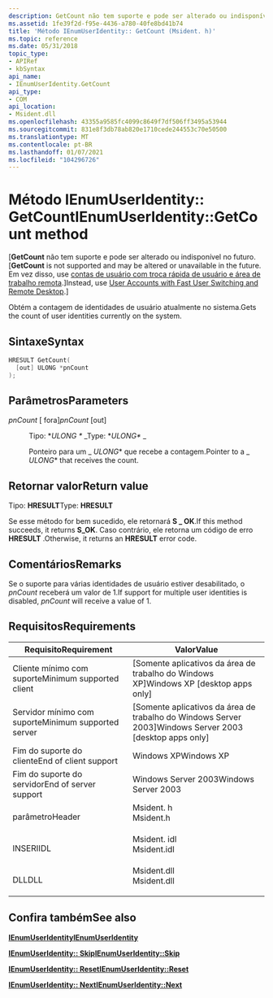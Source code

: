 ```yaml
---
description: GetCount não tem suporte e pode ser alterado ou indisponível no futuro. Em vez disso, use contas de usuário com troca rápida de usuário e Área de Trabalho Remota.
ms.assetid: 1fe39f2d-f95e-4436-a780-40fe8bd41b74
title: 'Método IEnumUserIdentity:: GetCount (Msident. h)'
ms.topic: reference
ms.date: 05/31/2018
topic_type:
- APIRef
- kbSyntax
api_name:
- IEnumUserIdentity.GetCount
api_type:
- COM
api_location:
- Msident.dll
ms.openlocfilehash: 43355a9585fc4099c8649f7df506ff3495a53944
ms.sourcegitcommit: 831e8f3db78ab820e1710cede244553c70e50500
ms.translationtype: MT
ms.contentlocale: pt-BR
ms.lasthandoff: 01/07/2021
ms.locfileid: "104296726"
---
```

# <a name="ienumuseridentitygetcount-method"></a><span data-ttu-id="1fa9b-104">Método IEnumUserIdentity:: GetCount</span><span class="sxs-lookup"><span data-stu-id="1fa9b-104">IEnumUserIdentity::GetCount method</span></span>

<span data-ttu-id="1fa9b-105">\[**GetCount** não tem suporte e pode ser alterado ou indisponível no futuro.</span><span class="sxs-lookup"><span data-stu-id="1fa9b-105">\[**GetCount** is not supported and may be altered or unavailable in the future.</span></span> <span data-ttu-id="1fa9b-106">Em vez disso, use [contas de usuário com troca rápida de usuário e área de trabalho remota](fastuserswitching.md).\]</span><span class="sxs-lookup"><span data-stu-id="1fa9b-106">Instead, use [User Accounts with Fast User Switching and Remote Desktop](fastuserswitching.md).\]</span></span>

<span data-ttu-id="1fa9b-107">Obtém a contagem de identidades de usuário atualmente no sistema.</span><span class="sxs-lookup"><span data-stu-id="1fa9b-107">Gets the count of user identities currently on the system.</span></span>

## <a name="syntax"></a><span data-ttu-id="1fa9b-108">Sintaxe</span><span class="sxs-lookup"><span data-stu-id="1fa9b-108">Syntax</span></span>


```C++
HRESULT GetCount(
  [out] ULONG *pnCount
);
```



## <a name="parameters"></a><span data-ttu-id="1fa9b-109">Parâmetros</span><span class="sxs-lookup"><span data-stu-id="1fa9b-109">Parameters</span></span>

<dl> <dt>

<span data-ttu-id="1fa9b-110">*pnCount* \[ fora\]</span><span class="sxs-lookup"><span data-stu-id="1fa9b-110">*pnCount* \[out\]</span></span>
</dt> <dd>

<span data-ttu-id="1fa9b-111">Tipo: \**ULONG \** _</span><span class="sxs-lookup"><span data-stu-id="1fa9b-111">Type: \**ULONG\** _</span></span>

<span data-ttu-id="1fa9b-112">Ponteiro para um _ *ULONG*\* que recebe a contagem.</span><span class="sxs-lookup"><span data-stu-id="1fa9b-112">Pointer to a _ *ULONG*\* that receives the count.</span></span>

</dd> </dl>

## <a name="return-value"></a><span data-ttu-id="1fa9b-113">Retornar valor</span><span class="sxs-lookup"><span data-stu-id="1fa9b-113">Return value</span></span>

<span data-ttu-id="1fa9b-114">Tipo: **HRESULT**</span><span class="sxs-lookup"><span data-stu-id="1fa9b-114">Type: **HRESULT**</span></span>

<span data-ttu-id="1fa9b-115">Se esse método for bem sucedido, ele retornará **S \_ OK**.</span><span class="sxs-lookup"><span data-stu-id="1fa9b-115">If this method succeeds, it returns **S\_OK**.</span></span> <span data-ttu-id="1fa9b-116">Caso contrário, ele retorna um código de erro **HRESULT** .</span><span class="sxs-lookup"><span data-stu-id="1fa9b-116">Otherwise, it returns an **HRESULT** error code.</span></span>

## <a name="remarks"></a><span data-ttu-id="1fa9b-117">Comentários</span><span class="sxs-lookup"><span data-stu-id="1fa9b-117">Remarks</span></span>

<span data-ttu-id="1fa9b-118">Se o suporte para várias identidades de usuário estiver desabilitado, o *pnCount* receberá um valor de 1.</span><span class="sxs-lookup"><span data-stu-id="1fa9b-118">If support for multiple user identities is disabled, *pnCount* will receive a value of 1.</span></span>

## <a name="requirements"></a><span data-ttu-id="1fa9b-119">Requisitos</span><span class="sxs-lookup"><span data-stu-id="1fa9b-119">Requirements</span></span>



| <span data-ttu-id="1fa9b-120">Requisito</span><span class="sxs-lookup"><span data-stu-id="1fa9b-120">Requirement</span></span> | <span data-ttu-id="1fa9b-121">Valor</span><span class="sxs-lookup"><span data-stu-id="1fa9b-121">Value</span></span> |
|-------------------------------------|----------------------------------------------------------------------------------------|
| <span data-ttu-id="1fa9b-122">Cliente mínimo com suporte</span><span class="sxs-lookup"><span data-stu-id="1fa9b-122">Minimum supported client</span></span><br/> | <span data-ttu-id="1fa9b-123">\[Somente aplicativos da área de trabalho do Windows XP\]</span><span class="sxs-lookup"><span data-stu-id="1fa9b-123">Windows XP \[desktop apps only\]</span></span><br/>                                            |
| <span data-ttu-id="1fa9b-124">Servidor mínimo com suporte</span><span class="sxs-lookup"><span data-stu-id="1fa9b-124">Minimum supported server</span></span><br/> | <span data-ttu-id="1fa9b-125">\[Somente aplicativos da área de trabalho do Windows Server 2003\]</span><span class="sxs-lookup"><span data-stu-id="1fa9b-125">Windows Server 2003 \[desktop apps only\]</span></span><br/>                                   |
| <span data-ttu-id="1fa9b-126">Fim do suporte do cliente</span><span class="sxs-lookup"><span data-stu-id="1fa9b-126">End of client support</span></span><br/>    | <span data-ttu-id="1fa9b-127">Windows XP</span><span class="sxs-lookup"><span data-stu-id="1fa9b-127">Windows XP</span></span><br/>                                                                  |
| <span data-ttu-id="1fa9b-128">Fim do suporte do servidor</span><span class="sxs-lookup"><span data-stu-id="1fa9b-128">End of server support</span></span><br/>    | <span data-ttu-id="1fa9b-129">Windows Server 2003</span><span class="sxs-lookup"><span data-stu-id="1fa9b-129">Windows Server 2003</span></span><br/>                                                         |
| <span data-ttu-id="1fa9b-130">parâmetro</span><span class="sxs-lookup"><span data-stu-id="1fa9b-130">Header</span></span><br/>                   | <dl> <span data-ttu-id="1fa9b-131"><dt>Msident. h</dt></span><span class="sxs-lookup"><span data-stu-id="1fa9b-131"><dt>Msident.h</dt></span></span> </dl>   |
| <span data-ttu-id="1fa9b-132">INSERI</span><span class="sxs-lookup"><span data-stu-id="1fa9b-132">IDL</span></span><br/>                      | <dl> <span data-ttu-id="1fa9b-133"><dt>Msident. idl</dt></span><span class="sxs-lookup"><span data-stu-id="1fa9b-133"><dt>Msident.idl</dt></span></span> </dl> |
| <span data-ttu-id="1fa9b-134">DLL</span><span class="sxs-lookup"><span data-stu-id="1fa9b-134">DLL</span></span><br/>                      | <dl> <span data-ttu-id="1fa9b-135"><dt>Msident.dll</dt></span><span class="sxs-lookup"><span data-stu-id="1fa9b-135"><dt>Msident.dll</dt></span></span> </dl> |



## <a name="see-also"></a><span data-ttu-id="1fa9b-136">Confira também</span><span class="sxs-lookup"><span data-stu-id="1fa9b-136">See also</span></span>

<dl> <dt>

[<span data-ttu-id="1fa9b-137">**IEnumUserIdentity**</span><span class="sxs-lookup"><span data-stu-id="1fa9b-137">**IEnumUserIdentity**</span></span>](ienumuseridentity.md)
</dt> <dt>

[<span data-ttu-id="1fa9b-138">**IEnumUserIdentity:: Skip**</span><span class="sxs-lookup"><span data-stu-id="1fa9b-138">**IEnumUserIdentity::Skip**</span></span>](ienumuseridentity-skip.md)
</dt> <dt>

[<span data-ttu-id="1fa9b-139">**IEnumUserIdentity:: Reset**</span><span class="sxs-lookup"><span data-stu-id="1fa9b-139">**IEnumUserIdentity::Reset**</span></span>](ienumuseridentity-reset.md)
</dt> <dt>

[<span data-ttu-id="1fa9b-140">**IEnumUserIdentity:: Next**</span><span class="sxs-lookup"><span data-stu-id="1fa9b-140">**IEnumUserIdentity::Next**</span></span>](ienumuseridentity-next.md)
</dt> </dl>

 

 





